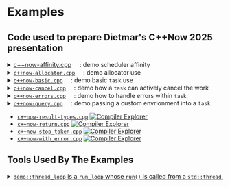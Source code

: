 # Examples

## Code used to prepare Dietmar's C++Now 2025 presentation

<details>
<summary>
<a href='https://github.com/bemanproject/task/blob/main/examples/c%2B%2Bnow-affinity.cpp'>c++now-affinity.cpp</a>
<a href='https://godbolt.org/z/8qEG5x7sz'><img src='https://raw.githubusercontent.com/bemanproject/task/refs/heads/main/docs/compiler-explorer.ico' width='15' height='15'/></a>:
demo scheduler affinity
</summary>

The example program
[`c++now-affinity.cpp`](https://github.com/bemanproject/task/blob/main/examples/c%2B%2Bnow-affinity.cpp)
uses [`demo::thread_loop`](../examples/demo-thread_loop.hpp) to demonstrate
the behavior of _scheduler affinity_: the idea is that scheduler
affinity causes the coroutine to resume on the same scheduler as
the one the coroutine was started on. The program implements three
coroutines which have most of their behavior in common:

1. Each coroutine is executed from `main` using <code>sync_wait(_fun_(loop.get_scheduler()))</code>.
2. Each coroutine prints the id of the thread it is executing on prior to any `co_await` and after all `co_await` expression.
3. Each coroutine `co_await`s the result of `scheduler(sched) | then([]{ ... })` where the function passed to `then` just prints the thread id.
4. `work2` additionally changes the coroutines scheduler to be an `inline_scheduler` and later restores the original scehduler using `change_coroutine_scheduler`.
5. While `work1` and `work2` use the default scheduler (`task_scheduler` a
type-erased scheduler which gets initialized from the receiver's environment's `get_scheduler`), `work3` sets the coroutine's scheduler up to be `inline_scheduler`, effectively causing the coroutine to resume wherever
the `co_await`'s expression resumed.

The output of the program is someting like the below:

```
before id=0x1fd635f00
then id  =0x16b64b000
after id =0x1fd635f00

before id=0x1fd635f00
then id  =0x16b64b000
after1 id=0x16b64b000
then id  =0x16b64b000
after2 id=0x1fd635f00

before id=0x1fd635f00
then id  =0x16b64b000
after id =0x16b64b000
```

It shows that:

1. The thread on which the `then`'s function is executed is always the
same and different from the thread each of the coroutines started on.
2. For `work1` the `co_await` resumes on the same thread as the one the
coroutine was started on.
3. For `work2` the first `co_await` after `schedule(sched)` resumes on
the thread used by `sched`. After restoring the original scheduler the
`co_await` resumes on the original thread.
4. For `work3` the `co_await` resumes on the thread used by `sched` as
the `inline_scheduler` doesn't do any actual scheduling.

</details>

<details>
<summary>
<a href='https://github.com/bemanproject/task/blob/main/examples/c%2B%2Bnow-allocator.cpp'><code>c++now-allocator.cpp</code></a>
<a href='https://godbolt.org/z/719v7en6a'><img src='https://raw.githubusercontent.com/bemanproject/task/refs/heads/main/docs/compiler-explorer.ico' width='15' height='15'/></a>:
demo allocator use
</summary>

This demo shows how to configure `task`'s environment argument to
use a different allocator than the default `std::allocator<std::byte>`.
To do so it defines an environment type `with_allocator` which
defines a nested type alias `allocator_type` to be
`std::pmr::polymorphic_allocator<std::byte>`.

The coroutine `coro` shows how to use `read_env` to extract the
used allocator object to potentially use it for any allocation
purposes within the coroutine.  There are two uses of `coro`, the
first one using the default which just uses
`std::pmr::polymorphic_allocator<std::byte>()` to allocate memory.
The second use explicitly specifies the memory resource
`std::pmr::new_delete_resource()` to initialized the use
`std::pmr::polymorphic_allocator<std::byte>`.

</details>

<details>
<summary>
<a href='https://github.com/bemanproject/task/blob/main/examples/c%2B%2Bnow-basic.cpp'><code>c++now-basic.cpp</code></a>
<a href='https://godbolt.org/z/7Pn5TEhfK'><img src='https://raw.githubusercontent.com/bemanproject/task/refs/heads/main/docs/compiler-explorer.ico' width='15' height='15'/></a>:
demo basic <code>task</code> use
</summary>

The example
<a href='https://github.com/bemanproject/task/blob/main/examples/c%2B%2Bnow-basic.cpp'><code>c++now-basic.cpp</code></a>
shows some basic use of a `task`:

1. The coroutine `basic` just `co_await`s the awaiter `std::suspend_never{}` which immediately completes.
    This use demonstrates that any awaiter can be `co_await`ed by a `task<...>`.
2. The coroutine `await_sender` demonstrates the results of `co_await`ing various senders. It uses variations of
    `just*` to show the different results:
    - `co_await`ing a sender completing with `set_value_t()`, e.g., `just()`, produces an expression with type `void`.
    - `co_await`ing a sender completing with `set_value_t(T)`, e.g., `just(1)`, produces an expression with type `T`.
    - `co_await`ing a sender completing with <code>set_value_t(T<sub>0</sub>, ..., T<sub>n</sub>)</code>, e.g., `just(1, true)`, produces an expression with type <code>tuple&lt;T<sub>0</sub>, ..., T<sub>n</sub>&gt;</code>.
    - `co_await`ing a sender completing with `set_error_t(E)`, e.g., `just_error(1)`, results in an exception of type `E` being thrown.
    - `co_await`ing a sender completing with `set_stopped_t()`, e.g., `just_stopped()`, results in the corouting never getting resumed although all local objects are properly destroyed.
</details>

<details>
<summary>
<a href='https://github.com/bemanproject/task/blob/main/examples/c%2B%2Bnow-cancel.cpp'><code>c++now-cancel.cpp</code></a>
<a href='https://godbolt.org/z/vx4PqYvE6'><img src='https://raw.githubusercontent.com/bemanproject/task/refs/heads/main/docs/compiler-explorer.ico' width='15' height='15'/></a>:
demo how a <code>task</code> can actively cancel the work
</summary>

The example
<a href='https://github.com/bemanproject/task/blob/main/examples/c%2B%2Bnow-cancel.cpp'><code>c++now-cancel.cpp</code></a>
shows a coroutine `co_await`ing `just_stopped()` which results in the coroutine getting cancelled. The coroutine will
complete with `set_stopped()`.
</details>

<details>
<summary>
<a href='https://github.com/bemanproject/task/blob/main/examples/c%2B%2Bnow-errors.cpp'><code>c++now-errors.cpp</code></a>
<a href='https://godbolt.org/z/95Mhr5MGn'><img src='https://raw.githubusercontent.com/bemanproject/task/refs/heads/main/docs/compiler-explorer.ico' width='15' height='15'/></a>:
demo how to handle errors within <code>task</code>
</summary>

The example
<a href='https://github.com/bemanproject/task/blob/main/examples/c%2B%2Bnow-errors.cpp'><code>c++now-errors.cpp</code></a>
shows examples of how to handle errors within a coroutine:

- The coroutine `error_result` simply `co_await`s a sender producing an error (`just_error(17)`). When
    a `co_await`ed sender completes with `set_error_t(T)` an exception of type `T` is thrown and the error
    needs to be handled with a `try`/`catch` block. Otherwise the coroutine itself completes with `set_error_t(exception_ptr)`
    where the `exception_ptr` hold the thrown exception object.
- The coroutine `expected` uses a sender algorithm `as_expected` which is implemented at the top of the example
    to turn the result of the `co_await`ed sender into an object of type `expected<T, E>`, avoiding an exception
    from being thrown.

</details>

<details>
<summary>
<a href='https://github.com/bemanproject/task/blob/main/examples/c%2B%2Bnow-query.cpp'><code>c++now-query.cpp</code></a>
<a href='https://godbolt.org/z/dPboEeqfv'><img src='https://raw.githubusercontent.com/bemanproject/task/refs/heads/main/docs/compiler-explorer.ico' width='15' height='15'/></a>:
demo passing a custom envrionment into a <code>task</code>
</summary>

The example
<a href='https://github.com/bemanproject/task/blob/main/examples/c%2B%2Bnow-query.cpp'><code>c++now-query.cpp</code></a>
shows how to define and use a custom environment element.

1. The coroutine `with_env` uses a simple environment named `context` which just defines a custom query for `get_value`
    to obtain a value. The value itself gets initialized from the environment of the receiver used with the `task`.
2. The coroutine `with_fancy_env` uses an environment which embed a an object depending the type of the environment
    of the receiver used with the `task`. While the type accessed from within the `task` needs to be type-erased,
    the actually stored value can depend on the environment of the upstream receiver.
</details>

- [`c++now-result-types.cpp`](https://github.com/bemanproject/task/blob/main/examples/c%2B%2Bnow-result-types.cpp) [![Compiler Explorer](compiler-explorer.ico)](https://godbolt.org/z/aWfc8T8he)
- [`c++now-return.cpp`](https://github.com/bemanproject/task/blob/main/examples/c%2B%2Bnow-return.cpp) [![Compiler Explorer](compiler-explorer.ico)](https://godbolt.org/z/f5YE5W4Ta)
- [`c++now-stop_token.cpp`](https://github.com/bemanproject/task/blob/main/examples/c%2B%2Bnow-stop_token.cpp) [![Compiler Explorer](compiler-explorer.ico)](https://godbolt.org/z/TxYe3jEs7)
- [`c++now-with_error.cpp`](https://github.com/bemanproject/task/blob/main/examples/c%2B%2Bnow-with_error.cpp) [![Compiler Explorer](compiler-explorer.ico)](https://godbolt.org/z/6oqox6zf8)

## Tools Used By The Examples

<details>
<summary>
<a href='https://github.com/bemanproject/task/blob/remove-net-and-improve-docs/examples/demo-thread_loop.hpp'><code>demo::thread_loop</code> is a <code>run_loop</code> whose <code>run()</code> is called from a <code>std::thread</code>.
</summary>

Technically [`demo::thread_loop`](../examples/demo-thread_loop.hpp)
is a class `public`ly derived from `execution::run_loop` which is
also owning a `std::thread`. The `std::thread` is constructed with
a function object calling `run()` on the
[`demo::thread_loop`](../examples/demo-thread_loop.hpp) object.
Destroying the object calls `finish()` and then `join()`s the
`std::thread`: the destructor will block until the `execution::run_loop`'s
`run()` returns.

The important bit is that work executed on the
[`demo::thread_loop`](../examples/demo-thread_loop.hpp)'s `scheduler`
will be executed on a corresponding `std::thread`.
</details>
